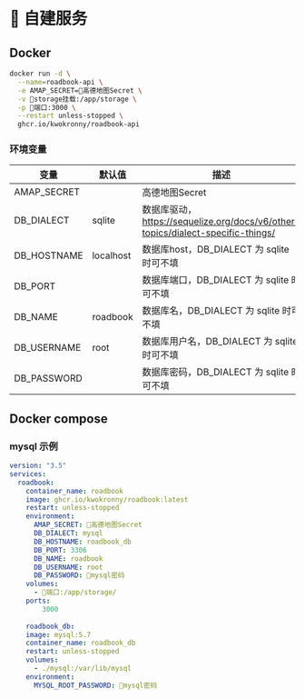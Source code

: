 # 🐳 自建服务

## Docker

```bash
docker run -d \
  --name=roadbook-api \
  -e AMAP_SECRET=🚨高德地图Secret \
  -v 🚨storage挂载:/app/storage \
  -p 🚨端口:3000 \
  --restart unless-stopped \
  ghcr.io/kwokronny/roadbook-api
```

### 环境变量

| 变量 | 默认值 | 描述 |
| --- | --- | --- |
| AMAP_SECRET |  | 高德地图Secret |
| DB_DIALECT | sqlite | 数据库驱动，https://sequelize.org/docs/v6/other-topics/dialect-specific-things/ |
| DB_HOSTNAME | localhost | 数据库host，DB_DIALECT 为 sqlite 时可不填 |
| DB_PORT |  | 数据库端口，DB_DIALECT 为 sqlite 时可不填 |
| DB_NAME | roadbook | 数据库名，DB_DIALECT 为 sqlite 时可不填 |
| DB_USERNAME | root | 数据库用户名，DB_DIALECT 为 sqlite 时可不填 |
| DB_PASSWORD |  | 数据库密码，DB_DIALECT 为 sqlite 时可不填 |

## Docker compose

### mysql 示例

```yaml
version: "3.5"
services:
  roadbook:
    container_name: roadbook
    image: ghcr.io/kwokronny/roadbook:latest
    restart: unless-stopped
    environment:
      AMAP_SECRET: 🚨高德地图Secret
      DB_DIALECT: mysql
      DB_HOSTNAME: roadbook_db
      DB_PORT: 3306
      DB_NAME: roadbook
      DB_USERNAME: root
      DB_PASSWORD: 🚨mysql密码
    volumes:
      - 🚨端口:/app/storage/
    ports:
	    3000
	    
	roadbook_db:
    image: mysql:5.7
    container_name: roadbook_db
    restart: unless-stopped
    volumes:
      - ./mysql:/var/lib/mysql
    environment:
      MYSQL_ROOT_PASSWORD: 🚨mysql密码
```